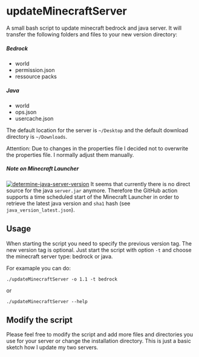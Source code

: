 # updateMinecraftServer
A small bash script to update minecraft bedrock and java server. It will transfer the following folders and files to your new version directory:

##### Bedrock
* world
* permission.json
* ressource packs

##### Java
* world
* ops.json
* usercache.json

The default location for the server is `~/Desktop` and the default download directory is `~/Downloads`.

Attention: Due to changes in the properties file I decided not to overwrite the properties file. I normally adjust them manually.

##### Note on Minecraft Launcher
[![determine-java-server-version](https://github.com/LLdaniel/updateMinecraftServer/actions/workflows/determine-java-server-version.yml/badge.svg?branch=main)](https://github.com/LLdaniel/updateMinecraftServer/actions/workflows/determine-java-server-version.yml)
It seems that currently there is no direct source for the java `server.jar` anymore. Therefore the GitHub action supports a time scheduled start of the Minecraft Launcher in order to retrieve the latest java version and `sha1` hash (see `java_version_latest.json`).

## Usage
When starting the script you need to specify the previous version tag. The new version tag is optional.
Just start the script with option `-t` and choose the minecraft server type: bedrock or java.

For examaple you can do:

`./updateMinecraftServer -o 1.1 -t bedrock`

or

`./updateMinecraftServer --help`

## Modify the script
Please feel free to modify the script and add more files and directories you use for your server or change the installation directory. This is just a basic sketch how I update my two servers.
